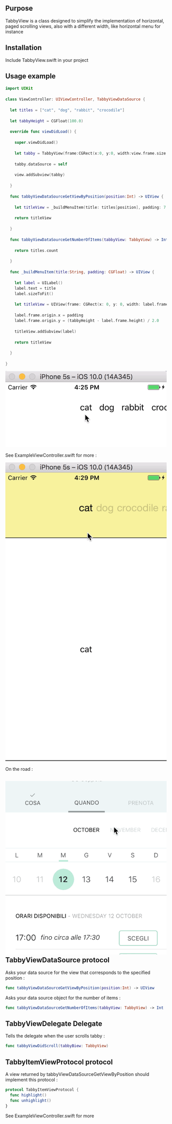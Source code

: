 Purpose
--------------

TabbyView is a class designed to simplify the implementation of horizontal, paged scrolling views, also with a different width, like horizontal menu for instance


Installation
-----------------------------
Include TabbyView.swift in your project


Usage example
-----------------------------

```swift
import UIKit

class ViewController: UIViewController, TabbyViewDataSource {

  let titles = ["cat", "dog", "rabbit", "crocodile"]

  let tabbyHeight = CGFloat(100.0)

  override func viewDidLoad() {

    super.viewDidLoad()

    let tabby = TabbyView(frame:CGRect(x:0, y:0, width:view.frame.size.width, height:tabbyHeight))

    tabby.dataSource = self

    view.addSubview(tabby)

  }

  func tabbyViewDataSourceGetViewByPosition(position:Int) -> UIView {

    let titleView = _buildMenuItem(title: titles[position], padding: 7.0)

    return titleView

  }

  func tabbyViewDataSourceGetNumberOfItems(tabbyView: TabbyView) -> Int {

    return titles.count

  }

  func _buildMenuItem(title:String, padding: CGFloat) -> UIView {

    let label = UILabel()
    label.text = title
    label.sizeToFit()

    let titleView = UIView(frame: CGRect(x: 0, y: 0, width: label.frame.width + padding * 2.0, height: tabbyHeight))

    label.frame.origin.x = padding
    label.frame.origin.y = (tabbyHeight - label.frame.height) / 2.0

    titleView.addSubview(label)

    return titleView

  }

}
```
![example](Screenshots/example-1-screen.gif)

See ExampleViewController.swift for more :

![example](Screenshots/example-2-screen.gif)

On the road :

![example](Screenshots/example-3-screen.gif)
TabbyViewDataSource protocol
------------------

Asks your data source for the view that corresponds to the specified position :

```swift
func tabbyViewDataSourceGetViewByPosition(position:Int) -> UIView
```
Asks your data source object for the number of items :

```swift
func tabbyViewDataSourceGetNumberOfItems(tabbyView: TabbyView) -> Int
```

TabbyViewDelegate Delegate
-------------------

Tells the delegate when the user scrolls tabby :

```swift
func tabbyViewDidScroll(tabbyBiew: TabbyView)
```

TabbyItemViewProtocol protocol
-------------------

A view returned by tabbyViewDataSourceGetViewByPosition should implement this protocol :

```swift
protocol TabbyItemViewProtocol {
  func highlight()
  func unhighlight()        
}
```
See ExampleViewController.swift for more

